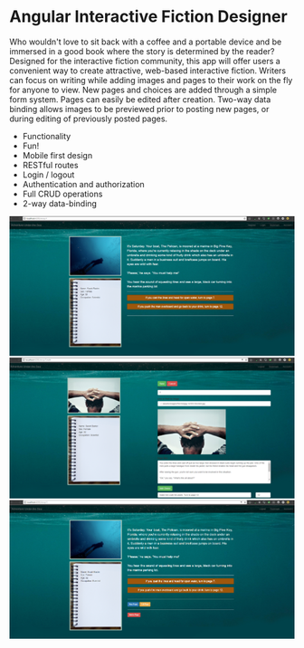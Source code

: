 # Angular Interactive Fiction Designer

Who wouldn't love to sit back with a coffee and a portable device and be immersed in a good book where the story is determined by the reader? Designed for the interactive fiction community, this app will offer users a convenient way to create attractive, web-based interactive fiction. Writers can focus on writing while adding images and pages to their work on the fly for anyone to view. New pages and choices are added through a simple form system. Pages can easily be edited after creation. Two-way data binding allows images to be previewed prior to posting new pages, or during editing of previously posted pages. 

- Functionality
- Fun!
- Mobile first design
- RESTful routes
- Login / logout
- Authentication and authorization
- Full CRUD operations
- 2-way data-binding

<img src="https://raw.githubusercontent.com/Pixelsavvy72/Portfolio-Site/master/public/images/DiveDetailNotLoggedIn.png" width="600">
<img src="https://raw.githubusercontent.com/Pixelsavvy72/Portfolio-Site/master/public/images/DiveEditPage.png" width="600">
<img src="https://raw.githubusercontent.com/Pixelsavvy72/Portfolio-Site/master/public/images/DiveDetailPageLoggedIn.png" width="600">
